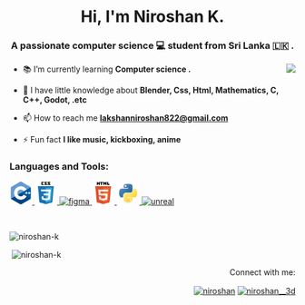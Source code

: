 <h1 align="center">Hi, I'm Niroshan K.</h1>
<h3 align="center">A passionate computer science 💻  student from Sri Lanka 🇱🇰 .</h3>
<img align="right"  src="77caa32884d735d439ade45ba37feaf2.gif">

- 📚 I’m currently learning **Computer science .**

- 💬 I have little knowledge about **Blender, Css, Html, Mathematics, C, C++, Godot, .etc**

- 📫 How to reach me **lakshanniroshan822@gmail.com**

- ⚡ Fun fact **I like music, kickboxing, anime**

<h3 align="left">Languages and Tools:</h3>
<p align="left"> 
  <a href="https://www.w3schools.com/cpp/" target="_blank" rel="noreferrer"> 
  <img src="https://raw.githubusercontent.com/devicons/devicon/master/icons/cplusplus/cplusplus-original.svg" alt="cplusplus" width="40" height="40"/> 
  </a>
  <a href="https://www.w3schools.com/css/" target="_blank" rel="noreferrer"> 
    <img src="https://raw.githubusercontent.com/devicons/devicon/master/icons/css3/css3-original-wordmark.svg" alt="css3" width="40" height="40"/> 
  </a> 
  <a href="https://www.figma.com/" target="_blank" rel="noreferrer">
    <img src="https://www.vectorlogo.zone/logos/figma/figma-icon.svg" alt="figma" width="40" height="40"/> 
  </a> 
  <a href="https://www.w3.org/html/" target="_blank" rel="noreferrer"> 
    <img src="https://raw.githubusercontent.com/devicons/devicon/master/icons/html5/html5-original-wordmark.svg" alt="html5" width="40" height="40"/> 
  </a> 
  <a href="https://www.python.org" target="_blank" rel="noreferrer"> 
    <img src="https://raw.githubusercontent.com/devicons/devicon/master/icons/python/python-original.svg" alt="python" width="40" height="40"/> 
  </a> 
  <a href="https://unrealengine.com/" target="_blank" rel="noreferrer"> 
    <img src="https://raw.githubusercontent.com/kenangundogan/fontisto/036b7eca71aab1bef8e6a0518f7329f13ed62f6b/icons/svg/brand/unreal-engine.svg" alt="unreal" width="40" height="40"/> 
  </a> 
</p>
<br>
<p>
  <img align="left" src="https://github-readme-stats.vercel.app/api/top-langs?username=niroshan-k&show_icons=true&locale=en&layout=compact" alt="niroshan-k" />
</p>
<br>
<p>&nbsp;<img align="center" src="https://github-readme-stats.vercel.app/api?username=niroshan-k&show_icons=true&locale=en" alt="niroshan-k" /></p>

<p align="right">Connect with me:</p>
<p align="right">
<a href="https://fb.com/niroshan" target="blank"><img align="center" src="https://raw.githubusercontent.com/rahuldkjain/github-profile-readme-generator/master/src/images/icons/Social/facebook.svg" alt="niroshan" height="30" width="40" /></a>
<a href="https://instagram.com/niroshan__3d" target="blank"><img align="center" src="https://raw.githubusercontent.com/rahuldkjain/github-profile-readme-generator/master/src/images/icons/Social/instagram.svg" alt="niroshan__3d" height="30" width="40" /></a>
</p>


